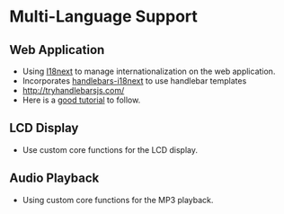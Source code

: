 # Multi-Language Support

## Web Application
* Using [I18next](https://www.i18next.com/) to manage internationalization
on the web application.
* Incorporates [handlebars-i18next](https://www.npmjs.com/package/handlebars-i18next) to use handlebar templates 
* http://tryhandlebarsjs.com/
* Here is a [good tutorial](https://codeburst.io/translating-your-website-in-pure-javascript-98b9fa4ce427) to follow.

## LCD Display
* Use custom core functions for the LCD display.

## Audio Playback
* Using custom core functions for the MP3 playback.




